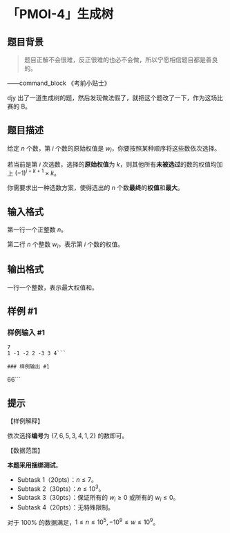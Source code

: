 # 「PMOI-4」生成树

## 题目背景

> 题目正解不会很难，反正很难的也必不会做，所以宁愿相信题目都是善良的。

——command_block 《考前小贴士》

djy 出了一道生成树的题，然后发现做法假了，就把这个题改了一下，作为这场比赛的 B。

## 题目描述

给定 $n$ 个数，第 $i$ 个数的原始权值是 $w_i$，你要按照某种顺序将这些数依次选择。

若当前是第 $i$ 次选数，选择的**原始权值**为 $k$，则其他所有**未被选过**的数的权值均加上 $(-1)^{i+k+1} \times k$。

你需要求出一种选数方案，使得选出的 $n$ 个数**最终**的**权值**和**最大**。

## 输入格式

第一行一个正整数 $n$。

第二行 $n$ 个整数 $w_i$，表示第 $i$ 个数的权值。

## 输出格式

一行一个整数，表示最大权值和。

## 样例 #1

### 样例输入 #1
```
7
1 -1 -2 2 -3 3 4```

### 样例输出 #1

```
66```

## 提示

【样例解释】

依次选择**编号**为 $\{7,6,5,3,4,1,2\}$ 的数即可。

【数据范围】

**本题采用捆绑测试**。

- Subtask 1（20pts）：$n \le 7$。
- Subtask 2（30pts）：$n \le  10^3$。
- Subtask 3（30pts）：保证所有的 $w_i \ge 0$ 或所有的 $w_i \le 0$。
- Subtask 4（20pts）：无特殊限制。

对于 $100\%$ 的数据满足，$1 \le n \le 10^5,-10^9 \le w \le 10^9$。
